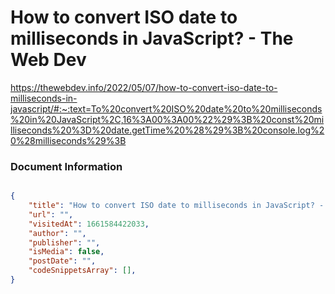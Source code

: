 # How to convert ISO date to milliseconds in JavaScript? - The Web Dev
https://thewebdev.info/2022/05/07/how-to-convert-iso-date-to-milliseconds-in-javascript/#:~:text=To%20convert%20ISO%20date%20to%20milliseconds%20in%20JavaScript%2C,16%3A00%3A00%22%29%3B%20const%20milliseconds%20%3D%20date.getTime%20%28%29%3B%20console.log%20%28milliseconds%29%3B


### Document Information
```json

{
	"title": "How to convert ISO date to milliseconds in JavaScript? - The Web Dev",
	"url": "",
	"visitedAt": 1661584422033,
	"author": "",
	"publisher": "",
	"isMedia": false,
	"postDate": "",
	"codeSnippetsArray": [],
}
```